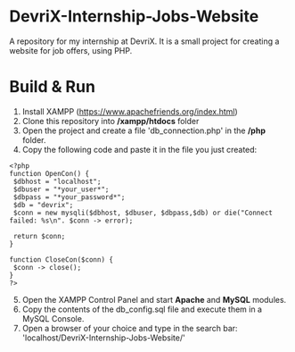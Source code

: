 # DevriX-Internship-Jobs-Website
A repository for my internship at DevriX. It is a small project for creating a website for job offers, using PHP.

# Build & Run
1. Install XAMPP (https://www.apachefriends.org/index.html)
2. Clone this repository into __/xampp/htdocs__ folder
3. Open the project and create a file 'db_connection.php' in the __/php__ folder.
4. Copy the following code and paste it in the file you just created:
  ```
  <?php
  function OpenCon() {
   $dbhost = "localhost";
   $dbuser = "*your_user*";
   $dbpass = "*your_password*";
   $db = "devrix";
   $conn = new mysqli($dbhost, $dbuser, $dbpass,$db) or die("Connect failed: %s\n". $conn -> error);

   return $conn;
  }

  function CloseCon($conn) {
   $conn -> close();
  }
?>
```
5. Open the XAMPP Control Panel and start __Apache__ and __MySQL__ modules.
6. Copy the contents of the db_config.sql file and execute them in a MySQL Console.
7. Open a browser of your choice and type in the search bar: 'localhost/DevriX-Internship-Jobs-Website/'
